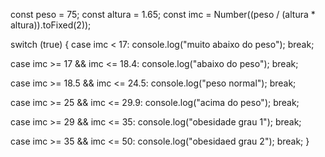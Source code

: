 const peso = 75;
const altura = 1.65;
const imc = Number((peso / (altura * altura)).toFixed(2));

switch (true) {
  case imc < 17:
    console.log("muito abaixo do peso");
    break;

  case imc >= 17 && imc <= 18.4:
    console.log("abaixo do peso");
    break;

  case imc >= 18.5 && imc <= 24.5:
    console.log("peso normal");
    break;

  case imc >= 25 && imc <= 29.9:
    console.log("acima do peso");
    break;

  case imc >= 29 && imc <= 35:
    console.log("obesidade grau 1");
    break;

  case imc >= 35 && imc <= 50:
    console.log("obesidaed grau 2");
    break;
}
